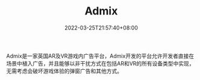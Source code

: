 ﻿---
weight: 
title: "Admix"
description: "Admix是一家英国AR及VR游戏内广告平台，Admix开发的平台允许开发者直接在场景中植入广告，并且能够以非干扰方式在包括AR和VR的所有设备类型中实现，无需考虑会破坏游戏体验的弹窗广告和其他方式。  "
date: 2022-03-25T21:57:40+08:00
lastmod: 2022-03-25T16:45:40+08:00
draft: false
authors: ["Metabd"]
featuredImage: "165.webp"
link: "https://www.admix.com/"
tags: ["Admix","元广告"]
categories: ["navigation"]
navigation: ["元广告"]
lightgallery: true
toc: true
pinned: false
recommend: false
recommend1: false
---
Admix是一家英国AR及VR游戏内广告平台，Admix开发的平台允许开发者直接在场景中植入广告，并且能够以非干扰方式在包括AR和VR的所有设备类型中实现，无需考虑会破坏游戏体验的弹窗广告和其他方式。  
